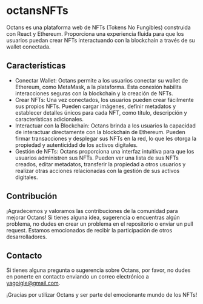 # octansNFTs
Octans es una plataforma web de NFTs (Tokens No Fungibles) construida con React y Ethereum. Proporciona una experiencia fluida para que los usuarios puedan crear NFTs interactuando con la blockchain a través de su wallet conectada.

## Características
* Conectar Wallet: Octans permite a los usuarios conectar su wallet de Ethereum, como MetaMask, a la plataforma. Esta conexión habilita interacciones seguras con la blockchain y la creación de NFTs.
* Crear NFTs: Una vez conectados, los usuarios pueden crear fácilmente sus propios NFTs. Pueden cargar imágenes, definir metadatos y establecer detalles únicos para cada NFT, como título, descripción y características adicionales.
* Interactuar con la Blockchain: Octans brinda a los usuarios la capacidad de interactuar directamente con la blockchain de Ethereum. Pueden firmar transacciones y desplegar sus NFTs en la red, lo que les otorga la propiedad y autenticidad de los activos digitales.
* Gestión de NFTs: Octans proporciona una interfaz intuitiva para que los usuarios administren sus NFTs. Pueden ver una lista de sus NFTs creados, editar metadatos, transferir la propiedad a otros usuarios y realizar otras acciones relacionadas con la gestión de sus activos digitales.

## Contribución
¡Agradecemos y valoramos las contribuciones de la comunidad para mejorar Octans! Si tienes alguna idea, sugerencia o encuentras algún problema, no dudes en crear un problema en el repositorio o enviar un pull request. Estamos emocionados de recibir la participación de otros desarrolladores.

## Contacto
Si tienes alguna pregunta o sugerencia sobre Octans, por favor, no dudes en ponerte en contacto enviando un correo electrónico a yagoigle@gmail.com.

¡Gracias por utilizar Octans y ser parte del emocionante mundo de los NFTs!
